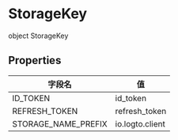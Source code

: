 # StorageKey

object StorageKey

## Properties

| 字段名              | 值              |
| ------------------- | --------------- |
| ID_TOKEN            | id_token        |
| REFRESH_TOKEN       | refresh_token   |
| STORAGE_NAME_PREFIX | io.logto.client |
